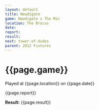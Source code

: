 ```yaml
---
layout: default
title: Newdigate
game: Newdigate v The Min
location: The Brocus
date: 
report: 
result: 
next: tower-of-dudes
parent: 2012 Fixtures
---
```


# {{page.game}}

Played at {{page.location}} on {{page.date}}

{{page.report}}

**Result:** {{page.result}}
